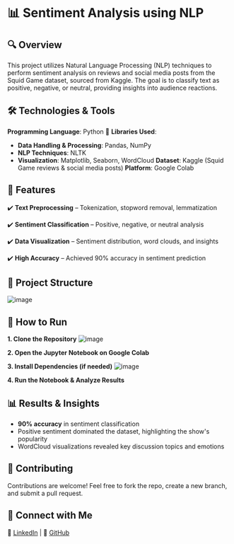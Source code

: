 # 📊 Sentiment Analysis using NLP


## 🔍 Overview
This project utilizes Natural Language Processing (NLP) techniques to perform sentiment analysis on reviews and social media posts from the Squid Game dataset, sourced from Kaggle. The goal is to classify text as positive, negative, or neutral, providing insights into audience reactions.

## 🛠️ Technologies & Tools
**Programming Language**: Python 🐍
**Libraries Used**:
- **Data Handling & Processing**: Pandas, NumPy
- **NLP Techniques**: NLTK
- **Visualization**: Matplotlib, Seaborn, WordCloud
**Dataset**: Kaggle (Squid Game reviews & social media posts)
**Platform**: Google Colab
  
## 📌 Features
✔️ **Text Preprocessing** – Tokenization, stopword removal, lemmatization

✔️ **Sentiment Classification** – Positive, negative, or neutral analysis

✔️ **Data Visualization** – Sentiment distribution, word clouds, and insights

✔️ **High Accuracy** – Achieved 90% accuracy in sentiment prediction


## 📂 Project Structure
![image](https://github.com/user-attachments/assets/173cca36-0a11-45cb-a5c1-3d9b3de09f8d)

## 🚀 How to Run
**1. Clone the Repository**
![image](https://github.com/user-attachments/assets/90c1431c-7a3c-4a13-8ff4-1f174e62541d)

**2. Open the Jupyter Notebook on Google Colab**

**3. Install Dependencies (if needed)**
![image](https://github.com/user-attachments/assets/240a1cf5-f1c1-4ea4-8add-b788236f09d5)

**4. Run the Notebook & Analyze Results**

## 📊 Results & Insights
- **90% accuracy** in sentiment classification
- Positive sentiment dominated the dataset, highlighting the show's popularity
- WordCloud visualizations revealed key discussion topics and emotions
  
## 📢 Contributing
Contributions are welcome! Feel free to fork the repo, create a new branch, and submit a pull request.

## 📩 Connect with Me
🔗 [LinkedIn](https://www.linkedin.com/in/swati-badola-b28a2722a/) | 📂 [GitHub](https://github.com/swatibadola)


